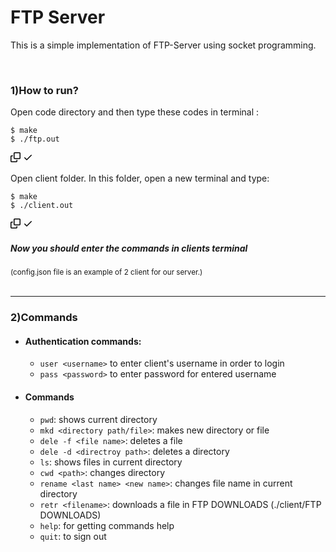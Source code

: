 <h1> FTP Server</h1>
<p>This is a simple implementation of FTP-Server using socket programming.</p><br>
<h3>1)How to run?</h3>
<p>Open code directory and then type these codes in terminal :</p>
<div class="snippet-clipboard-content notranslate position-relative overflow-auto"><pre class="notranslate"><code>$ make
$ ./ftp.out
</code></pre> <div class="zeroclipboard-container position-absolute right-0 top-0">
    <clipboard-copy aria-label="Copy" class="ClipboardButton btn js-clipboard-copy m-2 p-0 tooltipped-no-delay" data-copy-feedback="Copied!" data-tooltip-direction="w" value="make" tabindex="0" role="button" style="display: inherit;">
      <svg aria-hidden="true" height="16" viewBox="0 0 16 16" version="1.1" width="16" data-view-component="true" class="octicon octicon-copy js-clipboard-copy-icon m-2">
    <path fill-rule="evenodd" d="M0 6.75C0 5.784.784 5 1.75 5h1.5a.75.75 0 010 1.5h-1.5a.25.25 0 00-.25.25v7.5c0 .138.112.25.25.25h7.5a.25.25 0 00.25-.25v-1.5a.75.75 0 011.5 0v1.5A1.75 1.75 0 019.25 16h-7.5A1.75 1.75 0 010 14.25v-7.5z"></path><path fill-rule="evenodd" d="M5 1.75C5 .784 5.784 0 6.75 0h7.5C15.216 0 16 .784 16 1.75v7.5A1.75 1.75 0 0114.25 11h-7.5A1.75 1.75 0 015 9.25v-7.5zm1.75-.25a.25.25 0 00-.25.25v7.5c0 .138.112.25.25.25h7.5a.25.25 0 00.25-.25v-7.5a.25.25 0 00-.25-.25h-7.5z"></path>
</svg>
      <svg aria-hidden="true" height="16" viewBox="0 0 16 16" version="1.1" width="16" data-view-component="true" class="octicon octicon-check js-clipboard-check-icon color-fg-success d-none m-2">
    <path fill-rule="evenodd" d="M13.78 4.22a.75.75 0 010 1.06l-7.25 7.25a.75.75 0 01-1.06 0L2.22 9.28a.75.75 0 011.06-1.06L6 10.94l6.72-6.72a.75.75 0 011.06 0z"></path>
</svg>
    </clipboard-copy>
  </div></div>
  <p>Open client folder. In this folder, open a new terminal and type:</p>
<div class="snippet-clipboard-content notranslate position-relative overflow-auto"><pre class="notranslate"><code>$ make
$ ./client.out </code></pre> <div class="zeroclipboard-container position-absolute right-0 top-0">
    <clipboard-copy aria-label="Copy" class="ClipboardButton btn js-clipboard-copy m-2 p-0 tooltipped-no-delay" data-copy-feedback="Copied!" data-tooltip-direction="w" value="make" tabindex="0" role="button" style="display: inherit;">
      <svg aria-hidden="true" height="16" viewBox="0 0 16 16" version="1.1" width="16" data-view-component="true" class="octicon octicon-copy js-clipboard-copy-icon m-2">
    <path fill-rule="evenodd" d="M0 6.75C0 5.784.784 5 1.75 5h1.5a.75.75 0 010 1.5h-1.5a.25.25 0 00-.25.25v7.5c0 .138.112.25.25.25h7.5a.25.25 0 00.25-.25v-1.5a.75.75 0 011.5 0v1.5A1.75 1.75 0 019.25 16h-7.5A1.75 1.75 0 010 14.25v-7.5z"></path><path fill-rule="evenodd" d="M5 1.75C5 .784 5.784 0 6.75 0h7.5C15.216 0 16 .784 16 1.75v7.5A1.75 1.75 0 0114.25 11h-7.5A1.75 1.75 0 015 9.25v-7.5zm1.75-.25a.25.25 0 00-.25.25v7.5c0 .138.112.25.25.25h7.5a.25.25 0 00.25-.25v-7.5a.25.25 0 00-.25-.25h-7.5z"></path>
</svg>
      <svg aria-hidden="true" height="16" viewBox="0 0 16 16" version="1.1" width="16" data-view-component="true" class="octicon octicon-check js-clipboard-check-icon color-fg-success d-none m-2">
    <path fill-rule="evenodd" d="M13.78 4.22a.75.75 0 010 1.06l-7.25 7.25a.75.75 0 01-1.06 0L2.22 9.28a.75.75 0 011.06-1.06L6 10.94l6.72-6.72a.75.75 0 011.06 0z"></path>
</svg>
    </clipboard-copy>
  </div></div>
  
  <h5>Now you should enter the commands in clients terminal</h5>
  <sub>(config.json file is an example of 2 client for our server.)</sub><br><br>
  <hr>
  <h3>2)Commands</h3>
      <ul dir="auto">
        <li>
            <h4>Authentication commands: </h4>
            <ul> 
                <li><code>user &lt;username&gt;</code> to enter client's username in order to login</li>
                <li><code>pass &lt;password&gt;</code> to enter password for entered username</li>
            </ul>
        </li>
        <li>
            <h4>Commands</h4>
            <ul>
                <li><code>pwd</code>: shows current directory</li>
                <li><code>mkd &lt;directory path/file&gt;</code>: makes new directory or file</li>
                <li><code>dele -f &lt;file name&gt;</code>: deletes a file</li>
                <li><code>dele -d &lt;directroy path&gt;</code>: deletes a directory</li>
                <li><code>ls</code>: shows files in current directory</li>
                <li><code>cwd &lt;path&gt;</code>: changes directory</li>
                <li><code>rename &lt;last name&gt; &lt;new name&gt;</code>: changes file name in current directory</li>
                <li><code>retr &lt;filename&gt;</code>: downloads a file in FTP DOWNLOADS (./client/FTP DOWNLOADS)</li>
                <li><code>help</code>: for getting commands help</li>
                <li><code>quit</code>: to sign out</li>  
            </ul>
        </li>  
    </ul>

  
  
